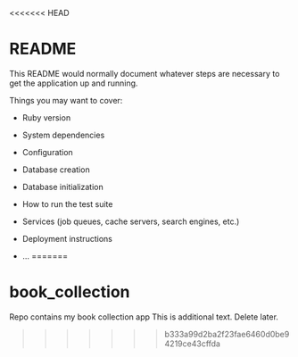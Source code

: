 <<<<<<< HEAD
# README

This README would normally document whatever steps are necessary to get the
application up and running.

Things you may want to cover:

* Ruby version

* System dependencies

* Configuration

* Database creation

* Database initialization

* How to run the test suite

* Services (job queues, cache servers, search engines, etc.)

* Deployment instructions

* ...
=======
# book_collection
Repo contains my book collection app
This is additional text. Delete later.
>>>>>>> b333a99d2ba2f23fae6460d0be94219ce43cffda

